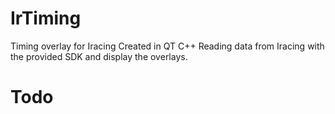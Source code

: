 # IrTiming
Timing overlay for Iracing
Created in QT C++
Reading data from Iracing with the provided SDK and display the overlays.

# Todo


